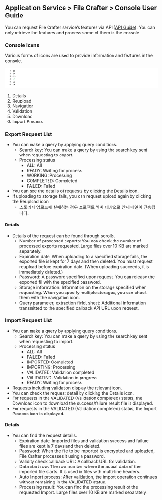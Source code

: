 ## Application Service > File Crafter > Console User Guide

You can request File Crafter service’s features via API ([API Guide](./api-guide.md)). You can only retrieve the features and process some of them in the console.

### Console Icons
Various forms of icons are used to provide information and features in the console.

![](../image/icons.png)

1. Details
2. Reupload
3. Navigation
4. Validation
5. Download
6. Import Process

### Export Request List

- You can make a query by applying query conditions.
    - Search key: You can make a query by using the search key sent when requesting to export.
    - Processing status
        - ALL: All
        - READY: Waiting for process
        - WORKING: Processing
        - COMPLETED: Completed
        - FAILED: Failed
- You can see the details of requests by clicking the Details icon.
- If uploading to storage fails, you can request upload again by clicking the Reupload icon.
  - 스토리지 업로드에 실패하는 경우 프로젝트 멤버 대상으로 안내 메일이 전송됩니다.
#### Details

- Details of the request can be found through scrolls.
    - Number of processed exports: You can check the number of processed exports requested. Large files over 10 KB are marked separately.
    - Expiration date: When uploading to a specified storage fails, the exported file is kept for 7 days and then deleted. You must request reupload before expiration date. (When uploading succeeds, it is immediately deleted.)
    - Password: A password specified upon request. You can release the exported fil with the specified password.
    - Storage information: Information on the storage specified when requesting. When you specify multiple storages, you can check them with the navigation icon.
    - Query parameter, extraction field, sheet: Additional information transmitted to the specified callback API URL upon request.

### Import Request List

- You can make a query by applying query conditions.
    - Search key: You can make a query by using the search key sent when requesting to import.
    - Processing status
        - ALL: All
        - FAILED: Failed
        - IMPORTED: Completed
        - IMPORTING: Processing
        - VALIDATED: Validation completed
        - VALIDATING: Validation in progress
        - READY: Waiting for process
- Requests including validation display the relevant icon.
- You can check the request detail by clicking the Details icon.
- For requests in the VALIDATED (Validation completed) status, the Download icon to download the success/failure result file is displayed.
- For requests in the VALIDATED (Validation completed) status, the Import Process icon is displayed.

#### Details

- You can find the request details.
    - Expiration date: Imported files and validation success and failure files are kept in 7 days and then deleted.
    - Password: When the file to be imported is encrypted and uploaded, File Crafter processes it using a password.
    - Validity check callback URL: A callback URL for validation.
    - Data start row: The row number where the actual data of the imported file starts. It is used in files with multi-line headers.
    - Auto Import process: After validation, the import operation continues without remaining in the VALIDATED status.
    - Processing result: You can find the processing result of the requested Import. Large files over 10 KB are marked separately.